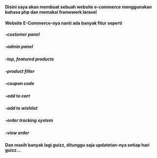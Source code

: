 #### Disini saya akan membuat sebuah website e-commerce menggunakan bahasa php dan memakai framework laravel
#### Website E-Commerce-nya nanti ada banyak fitur seperti
##### -customer panel
##### -admin panel
##### -top, featured products
##### -product filter
##### -coupon code
##### -add to cart
##### -add to wishlist
##### -order tracking system
##### -view order

#### Dan masih banyak lagi guizz, ditunggu saja updatetan-nya setiap hari guizz...
